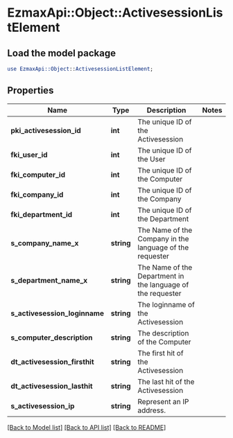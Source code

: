 # EzmaxApi::Object::ActivesessionListElement

## Load the model package
```perl
use EzmaxApi::Object::ActivesessionListElement;
```

## Properties
Name | Type | Description | Notes
------------ | ------------- | ------------- | -------------
**pki_activesession_id** | **int** | The unique ID of the Activesession | 
**fki_user_id** | **int** | The unique ID of the User | 
**fki_computer_id** | **int** | The unique ID of the Computer | 
**fki_company_id** | **int** | The unique ID of the Company | 
**fki_department_id** | **int** | The unique ID of the Department | 
**s_company_name_x** | **string** | The Name of the Company in the language of the requester | 
**s_department_name_x** | **string** | The Name of the Department in the language of the requester | 
**s_activesession_loginname** | **string** | The loginname of the Activesession | 
**s_computer_description** | **string** | The description of the Computer | 
**dt_activesession_firsthit** | **string** | The first hit of the Activesession | 
**dt_activesession_lasthit** | **string** | The last hit of the Activesession | 
**s_activesession_ip** | **string** | Represent an IP address. | 

[[Back to Model list]](../README.md#documentation-for-models) [[Back to API list]](../README.md#documentation-for-api-endpoints) [[Back to README]](../README.md)


